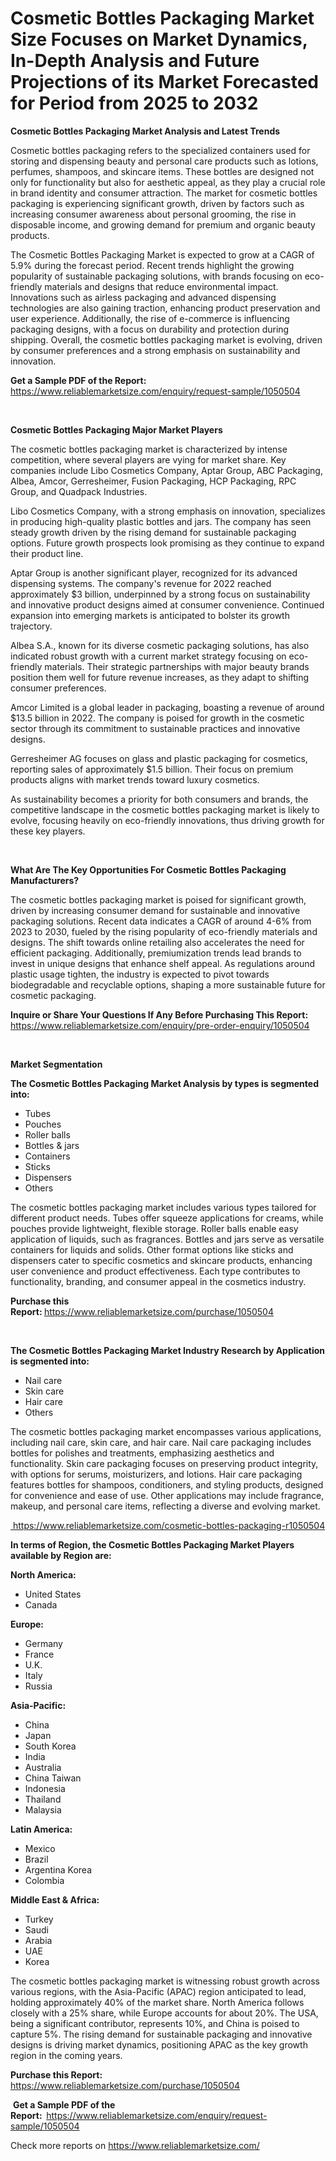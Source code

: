 <p><h1>Cosmetic Bottles Packaging Market Size Focuses on Market Dynamics, In-Depth Analysis and Future Projections of its Market Forecasted for Period from 2025 to 2032</h1></p><p><strong>Cosmetic Bottles Packaging Market Analysis and Latest Trends</strong></p>
<p><p>Cosmetic bottles packaging refers to the specialized containers used for storing and dispensing beauty and personal care products such as lotions, perfumes, shampoos, and skincare items. These bottles are designed not only for functionality but also for aesthetic appeal, as they play a crucial role in brand identity and consumer attraction. The market for cosmetic bottles packaging is experiencing significant growth, driven by factors such as increasing consumer awareness about personal grooming, the rise in disposable income, and growing demand for premium and organic beauty products.</p><p>The Cosmetic Bottles Packaging Market is expected to grow at a CAGR of 5.9% during the forecast period. Recent trends highlight the growing popularity of sustainable packaging solutions, with brands focusing on eco-friendly materials and designs that reduce environmental impact. Innovations such as airless packaging and advanced dispensing technologies are also gaining traction, enhancing product preservation and user experience. Additionally, the rise of e-commerce is influencing packaging designs, with a focus on durability and protection during shipping. Overall, the cosmetic bottles packaging market is evolving, driven by consumer preferences and a strong emphasis on sustainability and innovation.</p></p>
<p><strong>Get a Sample PDF of the Report:&nbsp;</strong> <a href="https://www.reliablemarketsize.com/enquiry/request-sample/1050504?utm_campaign=3504&utm_medium=2&utm_source=Github&utm_content=ia&utm_term=04042025&utm_id=cosmetic-bottles-packaging">https://www.reliablemarketsize.com/enquiry/request-sample/1050504</a></p>
<p>&nbsp;</p>
<p><strong>Cosmetic Bottles Packaging Major Market Players</strong></p>
<p><p>The cosmetic bottles packaging market is characterized by intense competition, where several players are vying for market share. Key companies include Libo Cosmetics Company, Aptar Group, ABC Packaging, Albea, Amcor, Gerresheimer, Fusion Packaging, HCP Packaging, RPC Group, and Quadpack Industries.</p><p>Libo Cosmetics Company, with a strong emphasis on innovation, specializes in producing high-quality plastic bottles and jars. The company has seen steady growth driven by the rising demand for sustainable packaging options. Future growth prospects look promising as they continue to expand their product line.</p><p>Aptar Group is another significant player, recognized for its advanced dispensing systems. The company's revenue for 2022 reached approximately $3 billion, underpinned by a strong focus on sustainability and innovative product designs aimed at consumer convenience. Continued expansion into emerging markets is anticipated to bolster its growth trajectory.</p><p>Albea S.A., known for its diverse cosmetic packaging solutions, has also indicated robust growth with a current market strategy focusing on eco-friendly materials. Their strategic partnerships with major beauty brands position them well for future revenue increases, as they adapt to shifting consumer preferences.</p><p>Amcor Limited is a global leader in packaging, boasting a revenue of around $13.5 billion in 2022. The company is poised for growth in the cosmetic sector through its commitment to sustainable practices and innovative designs.</p><p>Gerresheimer AG focuses on glass and plastic packaging for cosmetics, reporting sales of approximately $1.5 billion. Their focus on premium products aligns with market trends toward luxury cosmetics.</p><p>As sustainability becomes a priority for both consumers and brands, the competitive landscape in the cosmetic bottles packaging market is likely to evolve, focusing heavily on eco-friendly innovations, thus driving growth for these key players.</p></p>
<p>&nbsp;</p>
<p><strong>What Are The Key Opportunities For Cosmetic Bottles Packaging Manufacturers?</strong></p>
<p><p>The cosmetic bottles packaging market is poised for significant growth, driven by increasing consumer demand for sustainable and innovative packaging solutions. Recent data indicates a CAGR of around 4-6% from 2023 to 2030, fueled by the rising popularity of eco-friendly materials and designs. The shift towards online retailing also accelerates the need for efficient packaging. Additionally, premiumization trends lead brands to invest in unique designs that enhance shelf appeal. As regulations around plastic usage tighten, the industry is expected to pivot towards biodegradable and recyclable options, shaping a more sustainable future for cosmetic packaging.</p></p>
<p><strong>Inquire or Share Your Questions If Any Before Purchasing This Report:</strong> <a href="https://www.reliablemarketsize.com/enquiry/pre-order-enquiry/1050504?utm_campaign=3504&utm_medium=2&utm_source=Github&utm_content=ia&utm_term=04042025&utm_id=cosmetic-bottles-packaging">https://www.reliablemarketsize.com/enquiry/pre-order-enquiry/1050504</a></p>
<p>&nbsp;</p>
<p><strong>Market Segmentation</strong></p>
<p><strong>The Cosmetic Bottles Packaging Market Analysis by types is segmented into:</strong></p>
<p><ul><li>Tubes</li><li>Pouches</li><li>Roller balls</li><li>Bottles & jars</li><li>Containers</li><li>Sticks</li><li>Dispensers</li><li>Others</li></ul></p>
<p><p>The cosmetic bottles packaging market includes various types tailored for different product needs. Tubes offer squeeze applications for creams, while pouches provide lightweight, flexible storage. Roller balls enable easy application of liquids, such as fragrances. Bottles and jars serve as versatile containers for liquids and solids. Other format options like sticks and dispensers cater to specific cosmetics and skincare products, enhancing user convenience and product effectiveness. Each type contributes to functionality, branding, and consumer appeal in the cosmetics industry.</p></p>
<p><strong>Purchase this Report:&nbsp;</strong><a href="https://www.reliablemarketsize.com/purchase/1050504?utm_campaign=3504&utm_medium=2&utm_source=Github&utm_content=ia&utm_term=04042025&utm_id=cosmetic-bottles-packaging">https://www.reliablemarketsize.com/purchase/1050504</a></p>
<p>&nbsp;</p>
<p><strong>The Cosmetic Bottles Packaging Market Industry Research by Application is segmented into:</strong></p>
<p><ul><li>Nail care</li><li>Skin care</li><li>Hair care</li><li>Others</li></ul></p>
<p><p>The cosmetic bottles packaging market encompasses various applications, including nail care, skin care, and hair care. Nail care packaging includes bottles for polishes and treatments, emphasizing aesthetics and functionality. Skin care packaging focuses on preserving product integrity, with options for serums, moisturizers, and lotions. Hair care packaging features bottles for shampoos, conditioners, and styling products, designed for convenience and ease of use. Other applications may include fragrance, makeup, and personal care items, reflecting a diverse and evolving market.</p></p>
<p><a href="https://www.reliablemarketsize.com/cosmetic-bottles-packaging-r1050504?utm_campaign=3504&utm_medium=2&utm_source=Github&utm_content=ia&utm_term=04042025&utm_id=cosmetic-bottles-packaging">&nbsp;https://www.reliablemarketsize.com/cosmetic-bottles-packaging-r1050504</a></p>
<p><strong>In terms of Region, the Cosmetic Bottles Packaging Market Players available by Region are:</strong></p>
<p>
    <p> <strong> North America: </strong>
        <ul>
            <li>United States</li>
            <li>Canada</li>
        </ul>
        </p> 
    <p> <strong> Europe: </strong>
        <ul>
            <li>Germany</li>
            <li>France</li>
            <li>U.K.</li>
            <li>Italy</li>
            <li>Russia</li>
        </ul>
        </p> 
    <p> <strong> Asia-Pacific: </strong>
        <ul>
            <li>China</li>
            <li>Japan</li>
            <li>South Korea</li>
            <li>India</li>
            <li>Australia</li>
            <li>China Taiwan</li>
            <li>Indonesia</li>
            <li>Thailand</li>
            <li>Malaysia</li>
        </ul>
        </p> 
    <p> <strong> Latin America: </strong>
        <ul>
            <li>Mexico</li>
            <li>Brazil</li>
            <li>Argentina Korea</li>
            <li>Colombia</li>
        </ul>
        </p> 
    <p> <strong> Middle East & Africa: </strong>
        <ul>
            <li>Turkey</li>
            <li>Saudi</li>
            <li>Arabia</li>
            <li>UAE</li>
            <li>Korea</li>
        </ul>
    </p>
    </p>
<p><p>The cosmetic bottles packaging market is witnessing robust growth across various regions, with the Asia-Pacific (APAC) region anticipated to lead, holding approximately 40% of the market share. North America follows closely with a 25% share, while Europe accounts for about 20%. The USA, being a significant contributor, represents 10%, and China is poised to capture 5%. The rising demand for sustainable packaging and innovative designs is driving market dynamics, positioning APAC as the key growth region in the coming years.</p></p>
<p><strong>Purchase this Report: </strong><a href="https://www.reliablemarketsize.com/purchase/1050504?utm_campaign=3504&utm_medium=2&utm_source=Github&utm_content=ia&utm_term=04042025&utm_id=cosmetic-bottles-packaging">https://www.reliablemarketsize.com/purchase/1050504</a></p>
<p>&nbsp;<strong>Get a Sample PDF of the Report:&nbsp;&nbsp;</strong><a href="https://www.reliablemarketsize.com/enquiry/request-sample/1050504?utm_campaign=3504&utm_medium=2&utm_source=Github&utm_content=ia&utm_term=04042025&utm_id=cosmetic-bottles-packaging">https://www.reliablemarketsize.com/enquiry/request-sample/1050504</a></p>
<p><strong></strong></p>
<p>Check more reports on <a href="https://www.reliablemarketsize.com/?utm_campaign=3504&utm_medium=2&utm_source=Github&utm_content=ia&utm_term=04042025&utm_id=cosmetic-bottles-packaging">https://www.reliablemarketsize.com/</a></p>